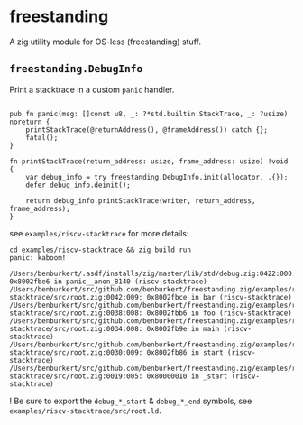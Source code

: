 # freestanding

A zig utility module for OS-less (freestanding) stuff.

## `freestanding.DebugInfo`

Print a stacktrace in a custom `panic` handler.

```zig

pub fn panic(msg: []const u8, _: ?*std.builtin.StackTrace, _: ?usize) noreturn {
    printStackTrace(@returnAddress(), @frameAddress()) catch {};
    fatal();
}

fn printStackTrace(return_address: usize, frame_address: usize) !void {
    var debug_info = try freestanding.DebugInfo.init(allocator, .{});
    defer debug_info.deinit();

    return debug_info.printStackTrace(writer, return_address, frame_address);
}
```

see `examples/riscv-stacktrace` for more details:

```
cd examples/riscv-stacktrace && zig build run
panic: kaboom!
         /Users/benburkert/.asdf/installs/zig/master/lib/std/debug.zig:0422:000: 0x8002fbe6 in panic__anon_8140 (riscv-stacktrace)
/Users/benburkert/src/github.com/benburkert/freestanding.zig/examples/riscv-stacktrace/src/root.zig:0042:009: 0x8002fbce in bar (riscv-stacktrace)
/Users/benburkert/src/github.com/benburkert/freestanding.zig/examples/riscv-stacktrace/src/root.zig:0038:008: 0x8002fbb6 in foo (riscv-stacktrace)
/Users/benburkert/src/github.com/benburkert/freestanding.zig/examples/riscv-stacktrace/src/root.zig:0034:008: 0x8002fb9e in main (riscv-stacktrace)
/Users/benburkert/src/github.com/benburkert/freestanding.zig/examples/riscv-stacktrace/src/root.zig:0030:009: 0x8002fb86 in start (riscv-stacktrace)
/Users/benburkert/src/github.com/benburkert/freestanding.zig/examples/riscv-stacktrace/src/root.zig:0019:005: 0x80000010 in _start (riscv-stacktrace)
```

! Be sure to export the `debug_*_start` & `debug_*_end` symbols, see `examples/riscv-stacktrace/src/root.ld`.
